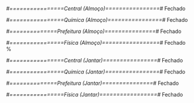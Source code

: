 
*#================Central (Almoço)================#*
Fechado

*#================Química (Almoço)================#*
Fechado

*#==============Prefeitura (Almoço)===============#*
Fechado

*#================Física (Almoço)=================#*
Fechado
%

*#================Central (Jantar)================#*
Fechado

*#================Química (Jantar)================#*
Fechado

*#==============Prefeitura (Jantar)===============#*
Fechado

*#================Física (Jantar)=================#*
Fechado
